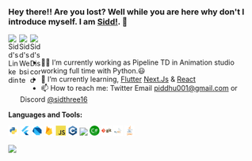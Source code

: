 ### Hey there!! Are you lost? Well while you are here why don't I introduce myself. I am [Sidd!](https://www.siddpanchal.website/). 👋

<a href="https://www.linkedin.com/in/siddharth-panchal-23405923/">
  <img align="left" alt="Sidd's Linkedin" width="22px" src="https://user-images.githubusercontent.com/1678719/207121451-a2b8ab76-b7d8-419b-b598-502b148a7a2e.png" />
</a>
<a href="https://www.siddpanchal.website/">
  <img align="left" alt="Sidd's Website" width="22px" src="https://user-images.githubusercontent.com/1678719/207121713-7b8293b7-3875-48f4-af32-e783d6ea7722.png" />
</a>
<a href="https://discordapp.com/users/sidthree16#2863">
  <img align="left" alt="Sidd's Discord" width="22px" src="https://user-images.githubusercontent.com/1678719/207121927-360fcc23-4eb7-4eac-aaed-dbb2ea8228fa.png" />
</a>

<br/>
<br/>

- 👨‍💻 I’m currently working as Pipeline TD in Animation studio working full time with Python.😃
- 🌱 I’m currently learning, [Flutter](https://flutter.dev/) [Next.Js](https://nextjs.org/) & [React](https://reactjs.org/)
- 📫 How to reach me: Twitter Email [piddhu001@gmail.com](mailto:psiddhu001@gmail.com) or Discord [@sidthree16](https://discordapp.com/users/sidthree16#2863)

**Languages and Tools:**  

<code><img height="20" src="https://raw.githubusercontent.com/github/explore/80688e429a7d4ef2fca1e82350fe8e3517d3494d/topics/python/python.png"></code>
<code><img height="20" src="https://raw.githubusercontent.com/github/explore/80688e429a7d4ef2fca1e82350fe8e3517d3494d/topics/flutter/flutter.png"></code>
<code><img height="20" src="https://raw.githubusercontent.com/github/explore/80688e429a7d4ef2fca1e82350fe8e3517d3494d/topics/dart/dart.png"></code>
<code><img height="20" src="https://raw.githubusercontent.com/github/explore/80688e429a7d4ef2fca1e82350fe8e3517d3494d/topics/firebase/firebase.png"></code>
<code><img height="20" src="https://raw.githubusercontent.com/github/explore/80688e429a7d4ef2fca1e82350fe8e3517d3494d/topics/javascript/javascript.png"></code>
<code><img height="20" src="https://raw.githubusercontent.com/github/explore/80688e429a7d4ef2fca1e82350fe8e3517d3494d/topics/cpp/cpp.png"></code>
<code><img height="20" src="https://cdn.icon-icons.com/icons2/2148/PNG/512/nextjs_icon_132160.png"></code>
<code><img height="20" src="https://raw.githubusercontent.com/github/explore/80688e429a7d4ef2fca1e82350fe8e3517d3494d/topics/csharp/csharp.png"></code>
<code><img height="20" src="https://raw.githubusercontent.com/github/explore/80688e429a7d4ef2fca1e82350fe8e3517d3494d/topics/git/git.png"></code>
<code><img height="20" src="https://raw.githubusercontent.com/github/explore/80688e429a7d4ef2fca1e82350fe8e3517d3494d/topics/mysql/mysql.png"></code>
<code><img height="20" src="https://raw.githubusercontent.com/github/explore/80688e429a7d4ef2fca1e82350fe8e3517d3494d/topics/java/java.png"></code>

<a href="https://github.com/sidthree6">
  <img align="center" src="https://github-readme-stats.vercel.app/api/top-langs/?username=sidthree6&langs_count=6&theme=light" />
</a>

<!--
**sidthree6/sidthree6** is a ✨ _special_ ✨ repository because its `README.md` (this file) appears on your GitHub profile.

Here are some ideas to get you started:

- 🔭 I’m currently working on ...
- 🌱 I’m currently learning ...
- 👯 I’m looking to collaborate on ...
- 🤔 I’m looking for help with ...
- 💬 Ask me about ...
- 📫 How to reach me: ...
- 😄 Pronouns: ...
- ⚡ Fun fact: ...
-->
